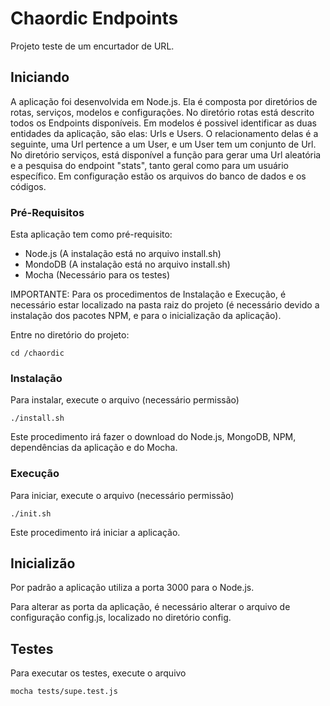 # Chaordic Endpoints

Projeto teste de um encurtador de URL.


## Iniciando

A aplicação foi desenvolvida em Node.js. Ela é composta por diretórios de rotas, serviços, modelos e configurações. No diretório rotas está descrito todos os Endpoints disponíveis. Em modelos é possivel identificar as duas entidades da aplicação, são elas: Urls e Users. O relacionamento delas é a seguinte, uma Url pertence a um User, e um User tem um conjunto de Url. No diretório serviços, está disponível a função para gerar uma Url aleatória e a pesquisa do endpoint "stats", tanto geral como para um usuário específico. Em configuração estão os arquivos do banco de dados e os códigos.


### Pré-Requisitos

Esta aplicação tem como pré-requisito:
* Node.js (A instalação está no arquivo install.sh)
* MondoDB (A instalação está no arquivo install.sh)
* Mocha (Necessário para os testes)

IMPORTANTE: Para os procedimentos de Instalação e Execução, é necessário estar localizado na pasta raiz do projeto (é necessário devido a instalação dos pacotes NPM, e para o inicialização da aplicação).

Entre no diretório do projeto:

```
cd /chaordic
```


### Instalação

Para instalar, execute o arquivo (necessário permissão)

```
./install.sh
```

Este procedimento irá fazer o download do Node.js, MongoDB, NPM, dependências da aplicação e do Mocha.


### Execução

Para iniciar, execute o arquivo (necessário permissão)

```
./init.sh
```

Este procedimento irá iniciar a aplicação.


## Inicializão

Por padrão a aplicação utiliza a porta 3000 para o Node.js.

Para alterar as porta da aplicação, é necessário alterar o arquivo de configuração config.js, localizado no diretório config.


## Testes

Para executar os testes, execute o arquivo

```
mocha tests/supe.test.js
```
